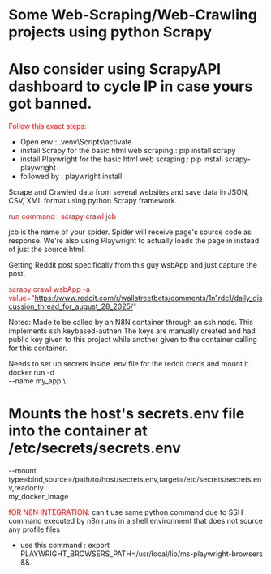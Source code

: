 # Some Web-Scraping/Web-Crawling projects using python  Scrapy
# Also consider using ScrapyAPI dashboard to cycle IP in case yours got banned.

<span style="color: red;"> Follow this exact steps: </span>
- Open env : .venv\Scripts\activate
- install Scrapy for the basic html web scraping : pip install scrapy
- install Playwright for the basic html web scraping : pip install scrapy-playwright
- followed by : playwright install

Scrape and Crawled data from several websites and save data in JSON, CSV, XML format using python Scrapy framework. 

<span style="color: red;"> run command : scrapy crawl jcb </span>

jcb is the name of your spider. Spider will receive page's source code as response.
We're also using Playwright to actually loads the page in instead of just the source html.

Getting Reddit post specifically from this guy wsbApp and just capture the post.

<span style="color: red;"> scrapy crawl wsbApp -a value="https://www.reddit.com/r/wallstreetbets/comments/1n1rdc1/daily_discussion_thread_for_august_28_2025/" </span>

Noted: Made to be called by an N8N container through an ssh node. This implements ssh keybased-authen
The keys are manually created and had public key given to this project while another given to the container calling for this container.

Needs to set up secrets inside .env file for the reddit creds and mount it.
docker run -d \
  --name my_app \
  # Mounts the host's secrets.env file into the container at /etc/secrets/secrets.env
  --mount type=bind,source=/path/to/host/secrets.env,target=/etc/secrets/secrets.env,readonly \
  my_docker_image

<span style="color: red;"> fOR N8N INTEGRATION: </span> can't use same python command due to SSH command executed by n8n runs in a shell environment that does not source any profile files
- use this command : export PLAYWRIGHT_BROWSERS_PATH=/usr/local/lib/ms-playwright-browsers && <command>